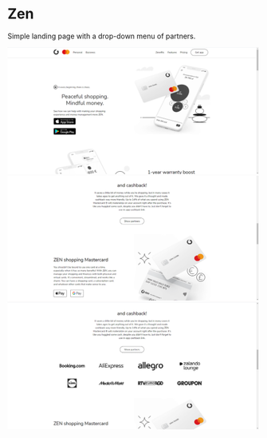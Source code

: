 # Zen

Simple landing page with a drop-down menu of partners.

![Screen](Zen-screen.png)
![Screen](Zen-screen2.png)
![Screen](Zen-screen3.png)

